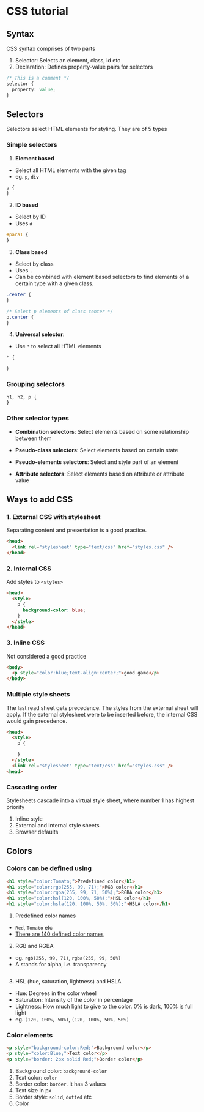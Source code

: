 # CSS tutorial

## Syntax

CSS syntax comprises of two parts

1. Selector: Selects an element, class, id etc
2. Declaration: Defines property-value pairs for selectors

```css
/* This is a comment */
selector {
  property: value;
}
```

## Selectors

Selectors select HTML elements for styling. They are of 5 types

### Simple selectors

1. **Element based**
  - Select all HTML elements with the given tag
  - eg. `p`, `div`

```css
p {
}
```

2. **ID based**
  - Select by ID
  - Uses `#`

```css
#para1 {
}
```

3. **Class based**
  - Select by class
  - Uses `.`
  - Can be combined with element based selectors to find elements of a certain type with a given class.

```css
.center {
}

/* Select p elements of class center */
p.center {
}
```

4. **Universal selector**:
  - Use `*` to select all HTML elements

```css
* {

}
```

### Grouping selectors

```css
h1, h2, p {
}
```

### Other selector types

- **Combination selectors**: Select elements based on some relationship between them

- **Pseudo-class selectors**: Select elements based on certain state

- **Pseudo-elements selectors**: Select and style part of an element

- **Attribute selectors**: Select elements based on attribute or attribute value


## Ways to add CSS

### 1. External CSS with stylesheet

Separating content and presentation is a good practice.

```html
<head>
  <link rel="stylesheet" type="text/css" href="styles.css" />
</head>
```

### 2. Internal CSS

Add styles to `<styles>`

```html
<head>
  <style>
    p {
      background-color: blue;
    }
  </style>
</head>
```

### 3. Inline CSS

Not considered a good practice

```html
<body>
  <p style="color:blue;text-align:center;">good game</p>
</body>
```

### Multiple style sheets

The last read sheet gets precedence. The styles from the external sheet will apply. If the external stylesheet were to be inserted before, the internal CSS would gain precedence.

```html
<head>
  <style>
    p {

    }
  </style>
  <link rel="stylesheet" type="text/css" href="styles.css" />
<head>
```

### Cascading order

Stylesheets cascade into a virtual style sheet, where number 1 has highest priority

1. Inline style
2. External and internal style sheets
3. Browser defaults

## Colors

### Colors can be defined using

```html
<h1 style="color:Tomato;">Predefined color</h1>
<h1 style="color:rgb(255, 99, 71);">RGB color</h1>
<h1 style="color:rgba(255, 99, 71, 50%);">RGBA color</h1>
<h1 style="color:hsl(120, 100%, 50%);">HSL color</h1>
<h1 style="color:hsla(120, 100%, 50%, 50%);">HSLA color</h1>
```

1. Predefined color names

  - `Red`, `Tomato` etc
  - [There are 140 defined color names](https://www.w3schools.com/colors/colors_names.asp)


2. RGB and RGBA
  - eg. `rgb(255, 99, 71)`, `rgba(255, 99, 50%)`
  - A stands for alpha, i.e. transparency

```
```

3. HSL (hue, saturation, lightness) and HSLA
  - Hue: Degrees in the color wheel
  - Saturation: Intensity of the color in percentage
  - Lightness: How much light to give to the color. 0% is dark, 100% is full light
  - eg. `(120, 100%, 50%)`, `(120, 100%, 50%, 50%)`

### Color elements

```html
<p style="background-color:Red;">Background color</p>
<p style="color:Blue;">Text color</p>
<p style="border: 2px solid Red;">Border color</p>
```

1. Background color: `background-color`
2. Text color: `color`
3. Border color: `border`. It has 3 values
  1. Text size in px
  2. Border style: `solid`, `dotted` etc
  3. Color


